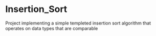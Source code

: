 # Insertion_Sort
Project implementing a simple templeted insertion sort algorithm that operates on data types that are comparable
